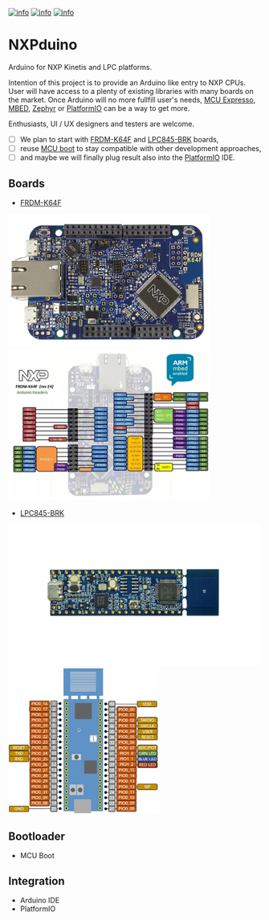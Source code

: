 [![info](https://img.shields.io/badge/ARM-Platform-blue)](https://developer.arm.com/documentation)
[![info](https://img.shields.io/badge/NXP-Kinetis-orange)](https://www.nxp.com/products/processors-and-microcontrollers/arm-microcontrollers/general-purpose-mcus/k-series-cortex-m4:KINETIS_K_SERIES)
[![info](https://img.shields.io/badge/NXP-LPC-yellowgreen)](https://www.nxp.com/products/processors-and-microcontrollers/arm-microcontrollers/general-purpose-mcus/lpc800-cortex-m0-plus-:MC_71785)
# NXPduino
Arduino for NXP Kinetis and LPC platforms.

Intention of this project is to provide an Arduino like entry to NXP CPUs.
User will have access to a plenty of existing libraries with many boards on the market.
Once Arduino will no more fullfill user's needs, [MCU Expresso](https://www.nxp.com/design/software/development-software/mcuxpresso-software-and-tools-/mcuxpresso-integrated-development-environment-ide:MCUXpresso-IDE), [MBED](https://os.mbed.com/), [Zephyr](https://zephyrproject.org/) or [PlatformIO](https://platformio.org/) can be a way to get more.

Enthusiasts, UI / UX designers and testers are welcome.

- [ ] We plan to start with [FRDM-K64F](#frdm-k64-board) and [LPC845-BRK](#lpc845-brk-board) boards,
- [ ] reuse [MCU boot](https://github.com/mcu-tools/mcuboot) to stay compatible with other development approaches,
- [ ] and maybe we will finally plug result also into the [PlatformIO](https://platformio.org/) IDE.

## Boards
<a id="frdm-k64-board"></a>
- [FRDM-K64F](https://www.nxp.com/design/development-boards/freedom-development-boards/mcu-boards/freedom-development-platform-for-kinetis-k64-k63-and-k24-mcus:FRDM-K64F)

<img src="/docs/images/frdm_k64f.jpg" width="400px" alt="frdm-k64f board">&nbsp;&nbsp;&nbsp;<img src="/docs/images/frdm_k64f_reve4_header_pinout.jpg" width="400px" alt="frdm-k64f pinout">

<a id="lpc845-brk-board"></a>
- [LPC845-BRK](https://www.nxp.com/products/processors-and-microcontrollers/arm-microcontrollers/general-purpose-mcus/lpc800-cortex-m0-plus-/lpc845-breakout-board-for-lpc84x-family-mcus:LPC845-BRK)

<img src="/docs/images/LPC845-BRK-1.webp" width="500px" alt="lpc845-brk board"><img src="/docs/images/LPC845-BRK-BD2.webp" width="300px" alt="lpc845-brk pinout">

## Bootloader
<!--- <details>
   <summary>Click to expand.</summary> --->
- MCU Boot
<!--- </details> --->

## Integration
- Arduino IDE
- PlatformIO
